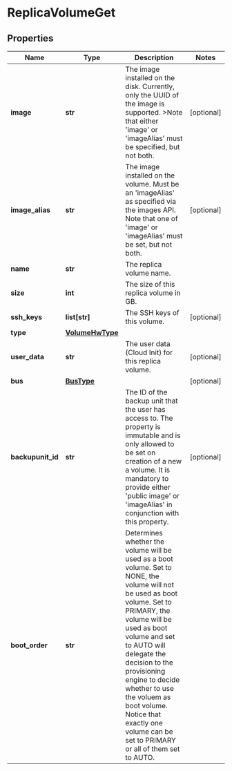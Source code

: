 # ReplicaVolumeGet

## Properties
| Name | Type | Description | Notes |
| ------------ | ------------- | ------------- | ------------- |
| **image** | **str** | The image installed on the disk. Currently, only the UUID of the image is supported.  &gt;Note that either &#39;image&#39; or &#39;imageAlias&#39; must be specified, but not both. | [optional]  |
| **image_alias** | **str** | The image installed on the volume. Must be an &#39;imageAlias&#39; as specified via the images API. Note that one of &#39;image&#39; or &#39;imageAlias&#39; must be set, but not both. | [optional]  |
| **name** | **str** | The replica volume name. |  |
| **size** | **int** | The size of this replica volume in GB. |  |
| **ssh_keys** | **list[str]** | The SSH keys of this volume. | [optional]  |
| **type** | [**VolumeHwType**](VolumeHwType.md) |  |  |
| **user_data** | **str** | The user data (Cloud Init) for this replica volume. | [optional]  |
| **bus** | [**BusType**](BusType.md) |  | [optional]  |
| **backupunit_id** | **str** | The ID of the backup unit that the user has access to. The property is immutable and is only allowed to be set on creation of a new a volume. It is mandatory to provide either &#39;public image&#39; or &#39;imageAlias&#39; in conjunction with this property. | [optional]  |
| **boot_order** | **str** | Determines whether the volume will be used as a boot volume. Set to NONE, the volume will not be used as boot volume. Set to PRIMARY, the volume will be used as boot volume and set to AUTO will delegate the decision to the provisioning engine to decide whether to use the voluem as boot volume. Notice that exactly one volume can be set to PRIMARY or all of them set to AUTO. |  |


